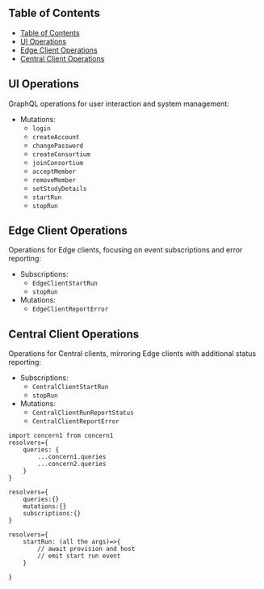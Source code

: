 ## Table of Contents

- [Table of Contents](#table-of-contents)
- [UI Operations](#ui-operations)
- [Edge Client Operations](#edge-client-operations)
- [Central Client Operations](#central-client-operations)

## UI Operations

GraphQL operations for user interaction and system management:

- Mutations:
  - `login`
  - `createAccount`
  - `changePassword`
  - `createConsortium`
  - `joinConsortium`
  - `acceptMember`
  - `removeMember`
  - `setStudyDetails`
  - `startRun`
  - `stopRun`

## Edge Client Operations

Operations for Edge clients, focusing on event subscriptions and error reporting:

- Subscriptions:
  - `EdgeClientStartRun`
  - `stopRun`
- Mutations:
  - `EdgeClientReportError`

## Central Client Operations

Operations for Central clients, mirroring Edge clients with additional status reporting:

- Subscriptions:
  - `CentralClientStartRun`
  - `stopRun`
- Mutations:
  - `CentralClientRunReportStatus`
  - `CentralClientReportError`


```
import concern1 from concern1
resolvers={
	queries: {
		...concern1.queries
		...concern2.queries
	}
}
```


```
resolvers={
	queries:{}
	mutations:{}
	subscriptions:{}
}
```

```
resolvers={
	startRun: (all the args)=>{
		// await provision and host
	    // emit start run event
	}

}
```